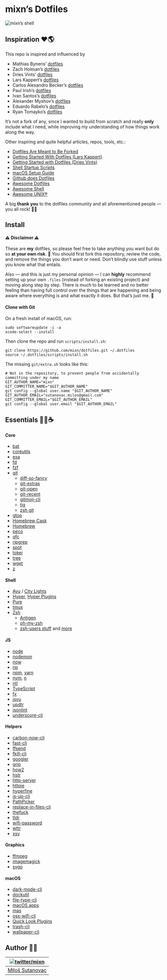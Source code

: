 # mixn’s Dotfiles

![mixn’s shell](https://i.imgur.com/RPk1Syt.png)

## Inspiration ❤️🌎

This repo is inspired and influenced by

- Mathias Bynens’ [dotfiles](https://github.com/mathiasbynens/dotfiles)
- Zach Holman’s [dotfiles](https://github.com/holman/dotfiles)
- Dries Vints’ [dotfiles](https://github.com/driesvints/dotfiles)
- Lars Kappert’s [dotfiles](https://github.com/webpro/dotfiles)
- Carlos Alexandro Becker’s [dotfiles](https://github.com/caarlos0/dotfiles)
- Paul Irish’s [dotfiles](https://github.com/paulirish/dotfiles)
- Ivan Santos’s [dotfiles](https://github.com/pragmaticivan/dotfiles)
- Alexander Myshov’s [dotfiles](https://github.com/myshov/dotfiles)
- Eduardo Rabelo’s [dotfiles](https://github.com/oieduardorabelo/dotfiles)
- Ryan Tomayko’s [dotfiles](https://github.com/rtomayko/dotfiles)

It’s not a fork of any, since I wanted to build from scratch and really **only** include what I need, while improving my understanding of how things work along the way.

Other inspiring and quite helpful articles, repos, tools, etc.:

- [Dotfiles Are Meant to Be Forked](https://zachholman.com/2010/08/dotfiles-are-meant-to-be-forked/)
- [Getting Started With Dotfiles (Lars Kappert)](https://medium.com/@webprolific/getting-started-with-dotfiles-43c3602fd789)
- [Getting Started with Dotfiles (Dries Vints)](http://sourabhbajaj.com/mac-setup/)
- [Shell Startup Scripts](https://blog.flowblok.id.au/2013-02/shell-startup-scripts.html)
- [macOS Setup Guide](http://sourabhbajaj.com/mac-setup/)
- [Github does Dotfiles](https://dotfiles.github.io/)
- [Awesome Dotfiles](https://github.com/webpro/awesome-dotfiles)
- [Awesome Shell](https://github.com/alebcay/awesome-shell)
- [Awesome UNIX®](https://github.com/sirredbeard/Awesome-UNIX)

A big **thank you** to the dotfiles community and all aforementioned people — you all rock! 👨‍🎤

## Install

#### ⚠️ Disclaimer ⚠️

These are **my** dotfiles, so please feel free to take anything you want but do so **at your own risk**. 🙂 You should first fork this repository, review the code, and remove the things you don’t want or need. Don’t blindly use stuff unless you know what that entails.

Also — and this is just my personal opinion — I can **highly** recommend setting up your own `.files` (instead of forking an existing project) and moving along step by step. There is much to be learned and no better feeling than having full control over the things that are happening and being aware where everything is and what exactly it does. But that’s just me. 🙂

#### Clone with Git

On a fresh install of macOS, run:

```
sudo softwareupdate -i -a
xcode-select --install
```

Then clone the repo and run `scripts/install.sh`:

```
git clone https://github.com/mixn/dotfiles.git ~/.dotfiles
source ~/.dotfiles/scripts/install.sh
```

The missing `git/extra.sh` looks like this:

```
# Not in the repository, to prevent people from accidentally committing under my name
GIT_AUTHOR_NAME="mixn"
GIT_COMMITTER_NAME="$GIT_AUTHOR_NAME"
git config --global user.name "$GIT_AUTHOR_NAME"
GIT_AUTHOR_EMAIL="sutanovac.milos@gmail.com"
GIT_COMMITTER_EMAIL="$GIT_AUTHOR_EMAIL"
git config --global user.email "$GIT_AUTHOR_EMAIL"
```

## Essentials 👩‍💻☕️

#### Core

- [bat](https://github.com/sharkdp/bat)
- [coreutils](https://en.wikipedia.org/wiki/GNU_Core_Utilities)
- [exa](https://github.com/ogham/exa)
- [fd](https://github.com/sharkdp/fd)
- [fzf](https://github.com/junegunn/fzf)
- [git](https://git-scm.com/)
  - [diff-so-fancy](https://github.com/so-fancy/diff-so-fancy)
  - [git-extras](https://github.com/tj/git-extras)
  - [git-open](https://github.com/paulirish/git-open)
  - [git-recent](https://github.com/paulirish/git-recent)
  - [gitmoji-cli](https://github.com/carloscuesta/gitmoji-cli)
  - [tig](https://jonas.github.io/tig/)
  - [zsh git](https://github.com/robbyrussell/oh-my-zsh/blob/master/plugins/git/git.plugin.zsh)
- [gtop](https://github.com/aksakalli/gtop)
- [Homebrew Cask](https://caskroom.github.io/)
- [Homebrew](https://brew.sh/)
- [peco](https://peco.github.io/)
- [qfc](https://github.com/pindexis/qfc)
- [ripgrep](https://github.com/BurntSushi/ripgrep)
- [spot](https://github.com/rauchg/spot)
- [tokei](https://github.com/Aaronepower/tokei)
- [tree](http://mama.indstate.edu/users/ice/tree/)
- [wget](https://www.gnu.org/software/wget/)
- [z](https://github.com/rupa/z)

#### Shell

- [Ayu](https://github.com/ayu-theme) / [City Lights](http://citylights.xyz/)
- [Hyper](https://hyper.is/), [Hyper Plugins](./hyper/.hyper.js)
- [Pure](https://github.com/sindresorhus/pure)
- [tmux](https://github.com/tmux/tmux)
- [Zsh](https://www.zsh.org/)
  - [Antigen](https://github.com/zsh-users/antigen)
  - [oh-my-zsh](https://github.com/robbyrussell/oh-my-zsh)
  - [zsh-users stuff](https://github.com/zsh-users) and [more](./antigen/init.zsh)

#### JS

- [node](https://nodejs.org/en/)
- [nodemon](https://github.com/remy/nodemon)
- [now](https://github.com/zeit/now-cli)
- [np](https://github.com/sindresorhus/np)
- [npm](https://github.com/npm/cli), [yarn](https://yarnpkg.com/lang/en/)
- [nvm](https://github.com/creationix/nvm), [n](https://github.com/tj/n)
- [ntl](https://github.com/ruyadorno/ntl)
- [TypeScript](https://github.com/Microsoft/TypeScript/)
- [fx](https://github.com/antonmedv/fx)
- [jsvu](https://github.com/GoogleChromeLabs/jsvu)
- [updtr](https://github.com/peerigon/updtr)
- [jsonlint](https://github.com/zaach/jsonlint)
- [underscore-cli](https://github.com/ddopson/underscore-cli)

#### Helpers

- [carbon-now-cli](https://github.com/mixn/carbon-now-cli)
- [fast-cli](https://github.com/sindresorhus/fast-cli)
- [ffsend](https://github.com/timvisee/ffsend)
- [fkill-cli](https://github.com/sindresorhus/fkill-cli)
- [googler](https://github.com/jarun/googler)
- [grip](https://github.com/joeyespo/grip)
- [how2](https://github.com/santinic/how2)
- [hstr](https://github.com/dvorka/hstr)
- [http-server](https://github.com/indexzero/http-server)
- [httpie](https://httpie.org/)
- [hyperfine](https://github.com/sharkdp/hyperfine)
- [is-up-cli](https://github.com/sindresorhus/is-up-cli)
- [PathPicker](https://github.com/facebook/PathPicker)
- [replace-in-files-cli](https://github.com/sindresorhus/replace-in-files-cli)
- [thefuck](https://github.com/nvbn/thefuck)
- [tldr](https://github.com/tldr-pages/tldr)
- [wifi-password](https://github.com/rauchg/wifi-password)
- [wttr](http://wttr.in/)
- [xsv](https://github.com/BurntSushi/xsv)

#### Graphics

- [ffmpeg](https://www.ffmpeg.org/)
- [imagemagick](https://www.imagemagick.org/script/index.php)
- [svgo](https://github.com/svg/svgo)

#### macOS

- [dark-mode-cli](https://github.com/sindresorhus/dark-mode-cli)
- [dockutil](https://github.com/kcrawford/dockutil)
- [file-type-cli](https://github.com/sindresorhus/file-type-cli)
- [macOS apps](./Brewfile)
- [mas](https://github.com/mas-cli/mas)
- [osx-wifi-cli](https://github.com/danyshaanan/osx-wifi-cli)
- [Quick Look Plugins](https://github.com/sindresorhus/quick-look-plugins)
- [trash-cli](https://github.com/sindresorhus/trash-cli)
- [wallpaper-cli](https://github.com/sindresorhus/wallpaper-cli)

## Author 🙂👋

| [![twitter/mixn](https://s.gravatar.com/avatar/25f6ced5bed9c19f2174e68798fb8f66?s=80)](http://twitter.com/mixn "Follow @mixn on Twitter") |
|---|
| [Miloš Sutanovac](https://mixn.io/) |
